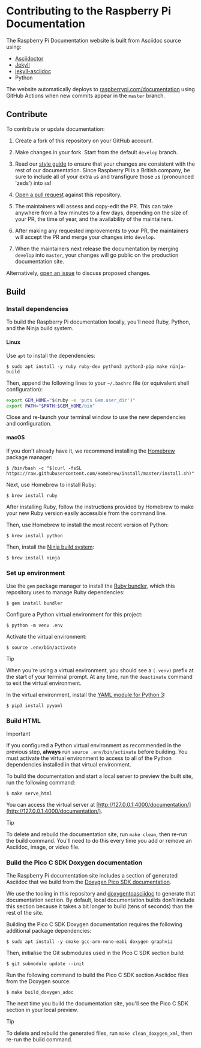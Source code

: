 # Contributing to the Raspberry Pi Documentation

The Raspberry Pi Documentation website is built from Asciidoc source using:

* [Asciidoctor](https://asciidoctor.org/)
* [Jekyll](https://jekyllrb.com/)
* [jekyll-asciidoc](https://github.com/asciidoctor/jekyll-asciidoc)
* Python

The website automatically deploys to [raspberrypi.com/documentation](raspberrypi.com/documentation) using GitHub Actions when new commits appear in the `master` branch.

## Contribute

To contribute or update documentation:

1. Create a fork of this repository on your GitHub account.

1. Make changes in your fork. Start from the default `develop` branch.

1. Read our [style guide](https://github.com/raspberrypi/style-guide/blob/master/style-guide.md) to ensure that your changes are consistent with the rest of our documentation. Since Raspberry Pi is a British company, be sure to include all of your extra `u`s and transfigure those `z`s (pronounced 'zeds') into `s`s!

1. [Open a pull request](https://docs.github.com/en/github/collaborating-with-pull-requests/proposing-changes-to-your-work-with-pull-requests/creating-a-pull-request-from-a-fork) against this repository.

1. The maintainers will assess and copy-edit the PR. This can take anywhere from a few minutes to a few days, depending on the size of your PR, the time of year, and the availability of the maintainers.

1. After making any requested improvements to your PR, the maintainers will accept the PR and merge your changes into `develop`.

1. When the maintainers next release the documentation by merging `develop` into `master`, your changes will go public on the production documentation site.

Alternatively, [open an issue](https://github.com/raspberrypi/documentation/issues) to discuss proposed changes.

## Build

### Install dependencies

To build the Raspberry Pi documentation locally, you'll need Ruby, Python, and the Ninja build system.

#### Linux

Use `apt` to install the dependencies:

```console
$ sudo apt install -y ruby ruby-dev python3 python3-pip make ninja-build
```

Then, append the following lines to your `~/.bashrc` file (or equivalent shell configuration):

```bash
export GEM_HOME="$(ruby -e 'puts Gem.user_dir')"
export PATH="$PATH:$GEM_HOME/bin"
```

Close and re-launch your terminal window to use the new dependencies and configuration.

#### macOS

If you don't already have it, we recommend installing the [Homebrew](https://brew.sh/) package manager: 

```console
$ /bin/bash -c "$(curl -fsSL https://raw.githubusercontent.com/Homebrew/install/master/install.sh)"
```

Next, use Homebrew to install Ruby:

```console
$ brew install ruby
```

After installing Ruby, follow the instructions provided by Homebrew to make your new Ruby version easily accessible from the command line.

Then, use Homebrew to install the most recent version of Python:

```console
$ brew install python
```

Then, install the [Ninja build system](https://formulae.brew.sh/formula/ninja#default):

```console
$ brew install ninja
```

### Set up environment

Use the `gem` package manager to install the [Ruby bundler](https://bundler.io/), which this repository uses to manage Ruby dependencies:

```console
$ gem install bundler
```

Configure a Python virtual environment for this project:

```console
$ python -m venv .env
```

Activate the virtual environment:

```console
$ source .env/bin/activate
```

> [!TIP]
> When you're using a virtual environment, you should see a `(.venv)` prefix at the start of your terminal prompt. At any time, run the `deactivate` command to exit the virtual environment.

In the virtual environment, install the [YAML module for Python 3](https://formulae.brew.sh/formula/pyyaml#default):

```console
$ pip3 install pyyaml
```

### Build HTML

> [!IMPORTANT]
> If you configured a Python virtual environment as recommended in the previous step, **always** run `source .env/bin/activate` before building. You must activate the virtual environment to access to all of the Python dependencies installed in that virtual environment.

To build the documentation and start a local server to preview the built site, run the following command:

```console
$ make serve_html
```

You can access the virtual server at [http://127.0.0.1:4000/documentation/](http://127.0.0.1:4000/documentation/).

> [!TIP]
> To delete and rebuild the documentation site, run `make clean`, then re-run the build command. You'll need to do this every time you add or remove an Asciidoc, image, or video file.


### Build the Pico C SDK Doxygen documentation

The Raspberry Pi documentation site includes a section of generated Asciidoc that we build from the [Doxygen Pico SDK documentation](https://github.com/raspberrypi/pico-sdk).

We use the tooling in this repository and [doxygentoasciidoc](https://github.com/raspberrypi/doxygentoasciidoc) to generate that documentation section. By default, local documentation builds don't include this section because it takes a bit longer to build (tens of seconds) than the rest of the site.

Building the Pico C SDK Doxygen documentation requires the following additional package dependencies:

```console
$ sudo apt install -y cmake gcc-arm-none-eabi doxygen graphviz
```

Then, initialise the Git submodules used in the Pico C SDK section build:

```console
$ git submodule update --init
```

Run the following command to build the Pico C SDK section Asciidoc files from the Doxygen source:

```console
$ make build_doxygen_adoc
```

The next time you build the documentation site, you'll see the Pico C SDK section in your local preview.

> [!TIP]
> To delete and rebuild the generated files, run `make clean_doxygen_xml`, then re-run the build command.

